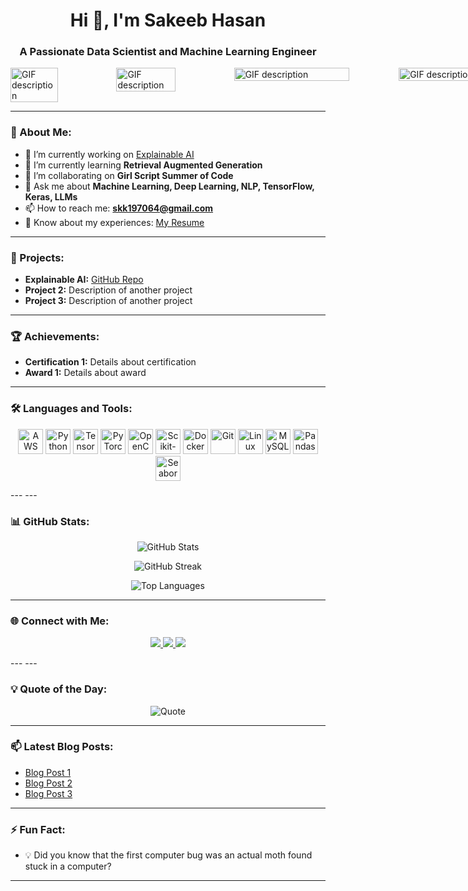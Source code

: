 <h1 align="center">Hi 👋, I'm Sakeeb Hasan</h1>
<h3 align="center">A Passionate Data Scientist and Machine Learning Engineer</h3>

<div style="display: flex; width: 100vw; height: auto; margin: 0; padding: 0;">
  <img src="https://i.gifer.com/PcUC.gif" style="width: 45%; height: auto; margin: 0;" alt="GIF description">
  <img src="https://i.gifer.com/PcUC.gif" style="width: 50%; height: auto; margin: 0;" alt="GIF description">
  <img src="https://i.gifer.com/PcUC.gif" style="width: 70%; height: auto; margin: 0;" alt="GIF description">
  <img src="https://i.gifer.com/PcUC.gif" style="width: 90%; height: auto; margin: 0;" alt="GIF description">
  
</div>


---

### 💫 About Me:

- 🔭 I’m currently working on [Explainable AI](https://github.com/Sakeebhasan123456/explainableai)
- 🌱 I’m currently learning **Retrieval Augmented Generation**
- 👯 I’m collaborating on **Girl Script Summer of Code**
- 💬 Ask me about **Machine Learning, Deep Learning, NLP, TensorFlow, Keras, LLMs**
- 📫 How to reach me: **skk197064@gmail.com**
- 📄 Know about my experiences: [My Resume](https://drive.google.com/file/d/1aLHAeTZ9S99pWdw-DGYrpIMfmUnQ2gqM/view?usp=drivesdk)

---

### 🚀 Projects:

- **Explainable AI:** [GitHub Repo](https://github.com/Sakeebhasan123456/explainableai)
- **Project 2:** Description of another project
- **Project 3:** Description of another project

---

### 🏆 Achievements:

- **Certification 1:** Details about certification
- **Award 1:** Details about award

---

### 🛠️ Languages and Tools:

<p align="center">
  <img src="https://www.vectorlogo.zone/logos/amazon_aws/amazon_aws-icon.svg" alt="AWS" width="40" height="40"/>
  <img src="https://www.vectorlogo.zone/logos/python/python-icon.svg" alt="Python" width="40" height="40"/>
  <img src="https://www.vectorlogo.zone/logos/tensorflow/tensorflow-icon.svg" alt="TensorFlow" width="40" height="40"/>
  <img src="https://www.vectorlogo.zone/logos/pytorch/pytorch-icon.svg" alt="PyTorch" width="40" height="40"/>
  <img src="https://www.vectorlogo.zone/logos/opencv/opencv-icon.svg" alt="OpenCV" width="40" height="40"/>
  <img src="https://upload.wikimedia.org/wikipedia/commons/0/05/Scikit_learn_logo_small.svg" alt="Scikit-Learn" width="40" height="40"/>
  <img src="https://www.vectorlogo.zone/logos/docker/docker-icon.svg" alt="Docker" width="40" height="40"/>
  <img src="https://www.vectorlogo.zone/logos/git-scm/git-scm-icon.svg" alt="Git" width="40" height="40"/>
  <img src="https://www.vectorlogo.zone/logos/linux/linux-icon.svg" alt="Linux" width="40" height="40"/>
  <img src="https://www.vectorlogo.zone/logos/mysql/mysql-icon.svg" alt="MySQL" width="40" height="40"/>
  <img src="https://pandas.pydata.org/static/img/pandas_mark.svg" alt="Pandas" width="40" height="40"/>
  <img src="https://seaborn.pydata.org/_static/logo-wide-lightbg.svg" alt="Seaborn" width="40" height="40"/>
</p>
---
---

### 📊 GitHub Stats:

<p align="center">
  <img src="https://github-readme-stats.vercel.app/api?username=sakeebhasan123456&show_icons=true&theme=radical" alt="GitHub Stats" />
</p>

<p align="center">
  <img src="https://github-readme-streak-stats.herokuapp.com/?user=sakeebhasan123456&theme=radical" alt="GitHub Streak" />
</p>

<p align="center">
  <img src="https://github-readme-stats.vercel.app/api/top-langs/?username=sakeebhasan123456&layout=compact&theme=radical" alt="Top Languages" />
</p>

---
### 🌐 Connect with Me:

<p align="center">
  <a href="https://linkedin.com/in/sakeebhasan" target="_blank">
    <img src="https://img.shields.io/badge/-Sakeeb%20Hasan-blue?style=flat-square&logo=Linkedin&logoColor=white&link=https://linkedin.com/in/sakeebhasan"/>
  </a>
  <a href="https://www.kaggle.com/sakibhasanml" target="_blank">
    <img src="https://img.shields.io/badge/-Sakib%20Hasan-20BEFF?style=flat-square&logo=Kaggle&logoColor=white&link=https://www.kaggle.com/sakibhasanml"/>
  </a>
  <a href="mailto:skk197064@gmail.com">
    <img src="https://img.shields.io/badge/-skk197064@gmail.com-D14836?style=flat-square&logo=Gmail&logoColor=white&link=mailto:skk197064@gmail.com"/>
  </a>
</p>
---
---

### 💡 Quote of the Day:

<p align="center">
  <img src="https://quotes-github-readme.vercel.app/api?type=horizontal&theme=radical" alt="Quote"/>
</p>

---

### 📫 Latest Blog Posts:

<!-- BLOG-POST-LIST:START -->
- [Blog Post 1](#)
- [Blog Post 2](#)
- [Blog Post 3](#)
<!-- BLOG-POST-LIST:END -->

---

### ⚡ Fun Fact:

- 💡 Did you know that the first computer bug was an actual moth found stuck in a computer?

---



<!--
**Sakeebhasan123456/Sakeebhasan123456** is a ✨ _special_ ✨ repository because its `README.md` (this file) appears on your GitHub profile.

Here are some ideas to get you started:

- 🔭 I’m currently working on ...
- 🌱 I’m currently learning ...
- 👯 I’m looking to collaborate on ...
- 🤔 I’m looking for help with ...
- 💬 Ask me about ...
- 📫 How to reach me: ...
- 😄 Pronouns: ...
- ⚡ Fun fact: ...
-->
